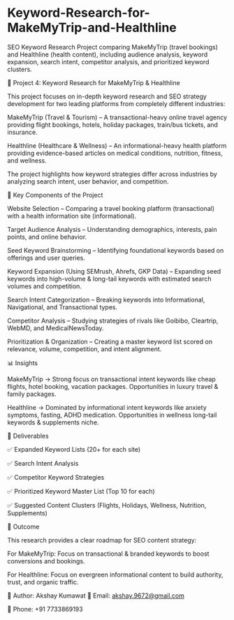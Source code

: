# Keyword-Research-for-MakeMyTrip-and-Healthline
SEO Keyword Research Project comparing MakeMyTrip (travel bookings) and Healthline (health content), including audience analysis, keyword expansion, search intent, competitor analysis, and prioritized keyword clusters.

📌 Project 4: Keyword Research for MakeMyTrip & Healthline

This project focuses on in-depth keyword research and SEO strategy development for two leading platforms from completely different industries:

MakeMyTrip (Travel & Tourism) – A transactional-heavy online travel agency providing flight bookings, hotels, holiday packages, train/bus tickets, and insurance.

Healthline (Healthcare & Wellness) – An informational-heavy health platform providing evidence-based articles on medical conditions, nutrition, fitness, and wellness.

The project highlights how keyword strategies differ across industries by analyzing search intent, user behavior, and competition.

🔎 Key Components of the Project

Website Selection – Comparing a travel booking platform (transactional) with a health information site (informational).

Target Audience Analysis – Understanding demographics, interests, pain points, and online behavior.

Seed Keyword Brainstorming – Identifying foundational keywords based on offerings and user queries.

Keyword Expansion (Using SEMrush, Ahrefs, GKP Data) – Expanding seed keywords into high-volume & long-tail keywords with estimated search volumes and competition.

Search Intent Categorization – Breaking keywords into Informational, Navigational, and Transactional types.

Competitor Analysis – Studying strategies of rivals like Goibibo, Cleartrip, WebMD, and MedicalNewsToday.

Prioritization & Organization – Creating a master keyword list scored on relevance, volume, competition, and intent alignment.

📊 Insights

MakeMyTrip → Strong focus on transactional intent keywords like cheap flights, hotel booking, vacation packages. Opportunities in luxury travel & family packages.

Healthline → Dominated by informational intent keywords like anxiety symptoms, fasting, ADHD medication. Opportunities in wellness long-tail keywords & supplements niche.

📂 Deliverables

✅ Expanded Keyword Lists (20+ for each site)

✅ Search Intent Analysis

✅ Competitor Keyword Strategies

✅ Prioritized Keyword Master List (Top 10 for each)

✅ Suggested Content Clusters (Flights, Holidays, Wellness, Nutrition, Supplements)

🎯 Outcome

This research provides a clear roadmap for SEO content strategy:

For MakeMyTrip: Focus on transactional & branded keywords to boost conversions and bookings.

For Healthline: Focus on evergreen informational content to build authority, trust, and organic traffic.

🔗 Author: Akshay Kumawat
📧 Email: akshay.9672@gmail.com

📱 Phone: +91 7733869193
